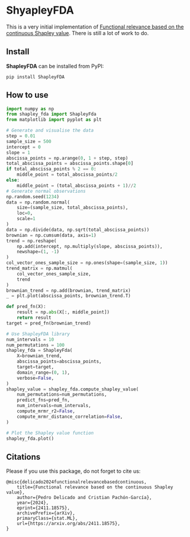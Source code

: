 # ShyapleyFDA

This is a very initial implementation of [Functional relevance based on the continuous Shapley value](https://arxiv.org/abs/2411.18575). There is still a lot of work to do.

## Install
**ShapleyFDA** can be installed from PyPI:

```
pip install ShapleyFDA
```

## How to use
```python
import numpy as np
from shapley_fda import ShapleyFda
from matplotlib import pyplot as plt

# Generate and visualise the data
step = 0.01
sample_size = 500
intercept = 0
slope = 1
abscissa_points = np.arange(0, 1 + step, step)
total_abscissa_points = abscissa_points.shape[0]
if total_abscissa_points % 2 == 0:
    middle_point = total_abscissa_points/2
else:
    middle_point = (total_abscissa_points + 1)//2
# Generate normal observations
np.random.seed(1234)
data = np.random.normal(
    size=(sample_size, total_abscissa_points),
    loc=0,
    scale=1
)
data = np.divide(data, np.sqrt(total_abscissa_points))
brownian = np.cumsum(data, axis=1)
trend = np.reshape(
    np.add(intercept, np.multiply(slope, abscissa_points)),
    newshape=(1, -1)
)
col_vector_ones_sample_size = np.ones(shape=(sample_size, 1))
trend_matrix = np.matmul(
    col_vector_ones_sample_size,
    trend
)
brownian_trend = np.add(brownian, trend_matrix)
_ = plt.plot(abscissa_points, brownian_trend.T)

def pred_fn(X):
    result = np.abs(X[:, middle_point])
    return result
target = pred_fn(brownian_trend)

# Use ShapleyFDA library
num_intervals = 10
num_permutations = 100
shapley_fda = ShapleyFda(
    X=brownian_trend,
    abscissa_points=abscissa_points,
    target=target,
    domain_range=(0, 1),
    verbose=False,
)
shapley_value = shapley_fda.compute_shapley_value(
    num_permutations=num_permutations,
    predict_fns=pred_fn,
    num_intervals=num_intervals,
    compute_mrmr_r2=False,
    compute_mrmr_distance_correlation=False,
)

# Plot the Shapley value function
shapley_fda.plot()
```

## Citations
Please if you use this package, do not forget to cite us:
```
@misc{delicado2024functionalrelevancebasedcontinuous,
    title={Functional relevance based on the continuous Shapley value}, 
    author={Pedro Delicado and Cristian Pachón-García},
    year={2024},
    eprint={2411.18575},
    archivePrefix={arXiv},
    primaryClass={stat.ML},
    url={https://arxiv.org/abs/2411.18575}, 
}
```
